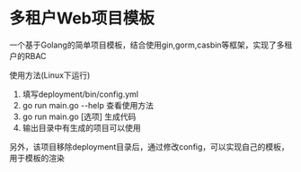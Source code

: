 # 多租户Web项目模板

一个基于Golang的简单项目模板，结合使用gin,gorm,casbin等框架，实现了多租户的RBAC

使用方法(Linux下运行)

1. 填写deployment/bin/config.yml
2. go run main.go --help 查看使用方法
3. go run main.go [选项] 生成代码
4. 输出目录中有生成的项目可以使用

另外，该项目移除deployment目录后，通过修改config，可以实现自己的模板，用于模板的渲染
